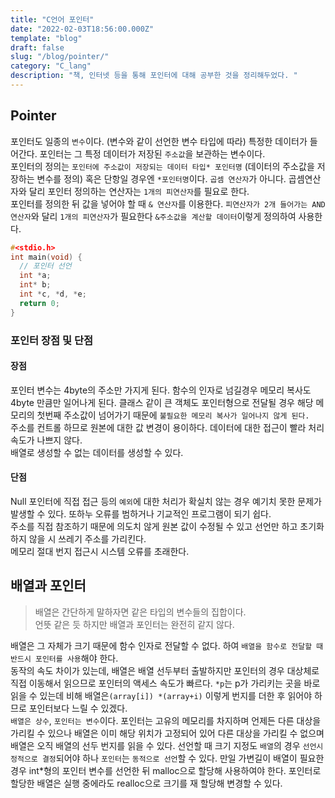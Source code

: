 ```yaml
---
title: "C언어 포인터"
date: "2022-02-03T18:56:00.000Z"
template: "blog"
draft: false
slug: "/blog/pointer/"
category: "C_lang"
description: "책, 인터넷 등을 통해 포인터에 대해 공부한 것을 정리해두었다. "
---
```


## Pointer
포인터도 일종의 `변수`이다. (변수와 같이 선언한 변수 타입에 따라) 특정한 데이터가 들어간다. 포인터는 그 특정 데이터가 저장된 `주소값`을 보관하는 변수이다.   
포인터의 정의는 `포인터에 주소값이 저장되는 데이터 타입* 포인터명` (데이터의 주소값을 저장하는 변수를 정의) 혹은 단항일 경우엔 `*포인터명`이다. `곱셈 연산자`가 아니다. 곱셈연산자와 달리 포인터 정의하는 연산자는 `1개의 피연산자`를 필요로 한다.    
포인터를 정의한 뒤 값을 넣어야 할 때 `& 연산자`를 이용한다. `피연산자가 2개 들어가는 AND연산자`와 달리 `1개의 피연산자`가 필요한다 `&주소값을 계산할 데이터`이렇게 정의하여 사용한다.
```c
#<stdio.h>
int main(void) {
  // 포인터 선언
  int *a;
  int* b;
  int *c, *d, *e;
  return 0;
}
``` 

### 포인터 장점 및 단점
#### 장점
포인터 변수는 4byte의 주소만 가지게 된다. 함수의 인자로 넘길경우 메모리 복사도 4byte 만큼만 일어나게 된다. 클래스 같이 큰 객체도 포인터형으로 전달될 경우 해당 메모리의 첫번째 주소값이 넘어가기 때문에 `불필요한 메모리 복사가 일어나지 않게 된다.`   
주소를 컨트롤 하므로 원본에 대한 값 변경이 용이하다. 데이터에 대한 접근이 빨라 처리속도가 나쁘지 않다.   
배열로 생성할 수 없는 데이터를 생성할 수 있다.
#### 단점
Null 포인터에 직접 접근 등의 `예외`에 대한 처리가 확실치 않는 경우 예기치 못한 문제가 발생할 수 있다. 또하누 오류를 범하거나 기교적인 프로그램이 되기 쉽다.     
주소를 직접 참조하기 때문에 의도치 않게 원본 값이 수정될 수 있고 선언만 하고 초기화 하지 않을 시 쓰레기 주소를 가리킨다.   
메모리 절대 번지 접근시 시스템 오류를 초래한다.
## 배열과 포인터
>배열은 간단하게 말하자면 같은 타입의 변수들의 집합이다.   
>언뜻 같은 듯 하지만 배열과 포인터는 완전히 같지 않다.

배열은 그 자체가 크기 때문에 함수 인자로 전달할 수 없다. 하여 `배열을 함수로 전달할 때 반드시 포인터를 사용`해야 한다.   
동작의 속도 차이가 있는데, 배열은 배열 선두부터 출발하지만 포인터의 경우 대상체로 직접 이동해서 읽으므로 포인터의 액세스 속도가 빠르다. `*p`는 p가 가리키는 곳을 바로 읽을 수 있는데 비해 배열은`(array[i]) *(array+i)` 이렇게 번지를 더한 후 읽어야 하므로 포인터보다 느릴 수 있겠다.   
`배열은 상수`, `포인터는 변수`이다. 포인터는 고유의 메모리를 차지하며 언제든 다른 대상을 가리킬 수 있으나 배열은 이미 해당 위치가 고정되어 있어 다른 대상을 가리킬 수 없으며 배열은 오직 배열의 선두 번지를 읽을 수 있다. 선언할 때 크기 지정도 `배열`의 경우 `선언시 정적으로 결정`되어야 하나 `포인터`는 `동적으로 선언`할 수 있다. 만일 가변길이 배열이 필요한 경우 int*형의 포인터 변수를 선언한 뒤 malloc으로 할당해 사용하여야 한다. 포인터로 할당한 배열은 실행 중에라도 realloc으로 크기를 재 할당해 변경할 수 있다.